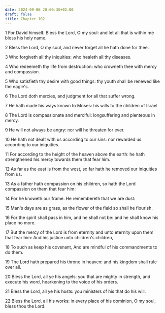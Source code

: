 ```yaml
---
date: 2024-09-06 20:00:30+02:00
draft: false
title: Chapter 102
---
```




1 For David himself. Bless the Lord, O my soul: and let all that is within me bless his holy name.

2 Bless the Lord, O my soul, and never forget all he hath done for thee.

3 Who forgiveth all thy iniquities: who healeth all thy diseases.

4 Who redeemeth thy life from destruction: who crowneth thee with mercy and compassion.

5 Who satisfieth thy desire with good things: thy youth shall be renewed like the eagle's.

6 The Lord doth mercies, and judgment for all that suffer wrong.

7 He hath made his ways known to Moses: his wills to the children of Israel.

8 The Lord is compassionate and merciful: longsuffering and plenteous in mercy.

9 He will not always be angry: nor will he threaten for ever.

10 He hath not dealt with us according to our sins: nor rewarded us according to our iniquities.

11 For according to the height of the heaven above the earth: he hath strengthened his mercy towards them that fear him.

12 As far as the east is from the west, so far hath he removed our iniquities from us.

13 As a father hath compassion on his children, so hath the Lord compassion on them that fear him:

14 For he knoweth our frame. He remembereth that we are dust:

15 Man's days are as grass, as the flower of the field so shall he flourish.

16 For the spirit shall pass in him, and he shall not be: and he shall know his place no more.

17 But the mercy of the Lord is from eternity and unto eternity upon them that fear him: And his justice unto children's children,

18 To such as keep his covenant, And are mindful of his commandments to do them.

19 The Lord hath prepared his throne in heaven: and his kingdom shall rule over all.

20 Bless the Lord, all ye his angels: you that are mighty in strength, and execute his word, hearkening to the voice of his orders.

21 Bless the Lord, all ye his hosts: you ministers of his that do his will.

22 Bless the Lord, all his works: in every place of his dominion, O my soul, bless thou the Lord.

